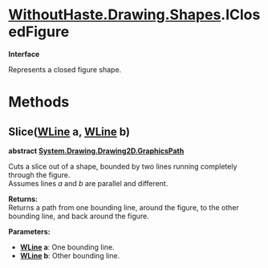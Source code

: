 # [WithoutHaste.Drawing.Shapes](TableOfContents.WithoutHaste.Drawing.Shapes.md).IClosedFigure

**Interface**  

Represents a closed figure shape.  

# Methods

## Slice([WLine](WithoutHaste.Drawing.Shapes.WLine.md) a, [WLine](WithoutHaste.Drawing.Shapes.WLine.md) b)

**abstract [System.Drawing.Drawing2D.GraphicsPath](https://docs.microsoft.com/en-us/dotnet/api/system.drawing.drawing2d.graphicspath)**  

Cuts a slice out of a shape, bounded by two lines running completely through the figure.  
Assumes lines _a_ and _b_ are parallel and different.  

**Returns:**  
Returns a path from one bounding line, around the figure, to the other bounding line, and back around the figure.  

**Parameters:**  
* **[WLine](WithoutHaste.Drawing.Shapes.WLine.md) a**: One bounding line.  
* **[WLine](WithoutHaste.Drawing.Shapes.WLine.md) b**: Other bounding line.  

